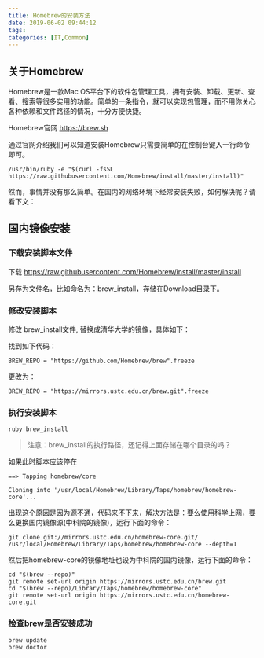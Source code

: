 ```yaml
---
title: Homebrew的安装方法
date: 2019-06-02 09:44:12
tags:
categories: [IT,Common]
---
```


## 关于Homebrew
Homebrew是一款Mac OS平台下的软件包管理工具，拥有安装、卸载、更新、查看、搜索等很多实用的功能。简单的一条指令，就可以实现包管理，而不用你关心各种依赖和文件路径的情况，十分方便快捷。

Homebrew官网 <https://brew.sh>

通过官网介绍我们可以知道安装Homebrew只需要简单的在控制台键入一行命令即可。

```
/usr/bin/ruby -e "$(curl -fsSL https://raw.githubusercontent.com/Homebrew/install/master/install)"
```

然而，事情并没有那么简单。在国内的网络环境下经常安装失败，如何解决呢？请看下文：

## 国内镜像安装
### 下载安装脚本文件
下载 <https://raw.githubusercontent.com/Homebrew/install/master/install>

另存为文件名，比如命名为：brew_install，存储在Download目录下。

### 修改安装脚本
修改 brew_install文件, 替换成清华大学的镜像，具体如下：

找到如下代码：

```
BREW_REPO = "https://github.com/Homebrew/brew".freeze
```

更改为：

```
BREW_REPO = "https://mirrors.ustc.edu.cn/brew.git".freeze
```

### 执行安装脚本

```
ruby brew_install
```

> 注意：brew_install的执行路径，还记得上面存储在哪个目录的吗？

如果此时脚本应该停在

```
==> Tapping homebrew/core

Cloning into '/usr/local/Homebrew/Library/Taps/homebrew/homebrew-core'...
```

出现这个原因是因为源不通，代码来不下来，解决方法是：要么使用科学上网，要么更换国内镜像源(中科院的镜像)，运行下面的命令：

```
git clone git://mirrors.ustc.edu.cn/homebrew-core.git/ /usr/local/Homebrew/Library/Taps/homebrew/homebrew-core --depth=1
```

然后把homebrew-core的镜像地址也设为中科院的国内镜像，运行下面的命令：

```
cd "$(brew --repo)"
git remote set-url origin https://mirrors.ustc.edu.cn/brew.git
cd "$(brew --repo)/Library/Taps/homebrew/homebrew-core"
git remote set-url origin https://mirrors.ustc.edu.cn/homebrew-core.git
```

### 检查brew是否安装成功

```
brew update
brew doctor
```